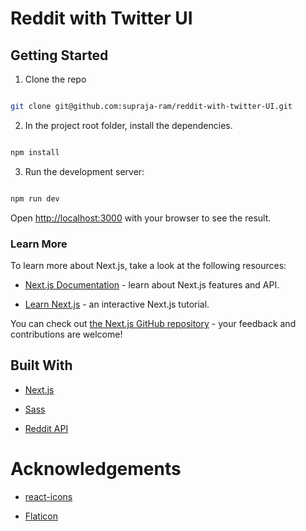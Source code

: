 # Reddit with Twitter UI

## Getting Started

1. Clone the repo

```bash

git clone git@github.com:supraja-ram/reddit-with-twitter-UI.git

```

2. In the project root folder, install the dependencies.

```bash

npm install

```

3. Run the development server:

```bash

npm run dev

```

Open [http://localhost:3000](http://localhost:3000) with your browser to see the result.

### Learn More

To learn more about Next.js, take a look at the following resources:

- [Next.js Documentation](https://nextjs.org/docs) - learn about Next.js features and API.

- [Learn Next.js](https://nextjs.org/learn) - an interactive Next.js tutorial.

You can check out [the Next.js GitHub repository](https://github.com/vercel/next.js/) - your feedback and contributions are welcome!

## Built With

- [Next.js](https://nextjs.org/)

- [Sass](https://sass-lang.com/)

- [Reddit API](https://www.reddit.com/dev/api/)

# Acknowledgements

- [react-icons](https://react-icons.github.io/react-icons)

- [Flaticon](https://www.flaticon.com/)
